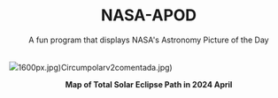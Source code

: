 <div align="center">
  <h1>
    NASA-APOD
  </h1>
</div>
  
<div align="center">
  A fun program that displays NASA's Astronomy Picture of the Day
</div>

<br>

![](https://apod.nasa.gov/apod/image/2304/EclipseMap_nasa_5400.jpg)1600px.jpg)Circumpolarv2comentada.jpg)

<p align = "center">
  <b>Map of Total Solar Eclipse Path in 2024 April</b>
</p>
